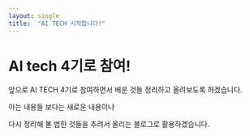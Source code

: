 ```yaml
---
layout: single
title:  "AI TECH 시작합니다!"
---
```


# AI tech 4기로 참여!

앞으로 AI TECH 4기로 참여하면서 배운 것들 정리하고 올려보도록 하겠습니다.





아는 내용들 보다는 새로운 내용이나

다시 정리해 볼 법한 것들을 추려서 올리는 블로그로 활용하겠습니다.





